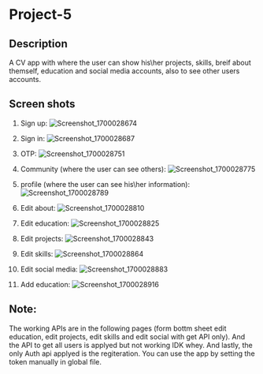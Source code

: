 # Project-5


## Description
A CV app with where the user can show his\her projects, skills, breif about themself, education and social media accounts, also to see other users accounts.
## Screen shots
1. Sign up:
   ![Screenshot_1700028674](https://github.com/3badiiM/Project-5/assets/115943308/4ab17c9a-0851-4514-9017-ecfb55d08355)

2. Sign in:
   ![Screenshot_1700028687](https://github.com/3badiiM/Project-5/assets/115943308/66cd362c-842f-4405-ab28-0d477f35508c)

3. OTP:
   ![Screenshot_1700028751](https://github.com/3badiiM/Project-5/assets/115943308/d80ee4f6-5ad8-44c2-8fa1-84cb34bcf6e5)

4. Community (where the user can see others):
   ![Screenshot_1700028775](https://github.com/3badiiM/Project-5/assets/115943308/22321e3c-693d-4c2c-97ff-650e5ac6fcaa)

5. profile (where the user can see his\her information):
    ![Screenshot_1700028789](https://github.com/3badiiM/Project-5/assets/115943308/ce70db95-d5b6-42dc-85cb-39c04383606f)

6. Edit about:
    ![Screenshot_1700028810](https://github.com/3badiiM/Project-5/assets/115943308/c5ce61ca-1840-46f3-95ab-1d437682396a)

7. Edit education:
    ![Screenshot_1700028825](https://github.com/3badiiM/Project-5/assets/115943308/39c5b0f8-e201-4cef-9939-3a89fee3f4e0)

8. Edit projects:
    ![Screenshot_1700028843](https://github.com/3badiiM/Project-5/assets/115943308/66c605ee-8349-43b7-bd49-86a260977fd8)

9. Edit skills:
    ![Screenshot_1700028864](https://github.com/3badiiM/Project-5/assets/115943308/a398b8c5-b49c-4b8b-b5c8-dfdffe13b4c2)

10. Edit social media:
    ![Screenshot_1700028883](https://github.com/3badiiM/Project-5/assets/115943308/b7540b16-bfc6-4316-bd1b-e49b98ca6bc7)

11. Add education:
    ![Screenshot_1700028916](https://github.com/3badiiM/Project-5/assets/115943308/93470559-b03c-498b-8761-2fe82f7eab50)

## Note:
   The working APIs are in the following pages (form bottm sheet edit education, edit projects, edit skills and edit social with get API only). And the API to get all users is applyed but not working IDK         whey. And lastly, the only Auth api applyed is the regiteration. You can use the app by setting the token manually in global file.
